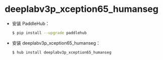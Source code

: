 # deeplabv3p_xception65_humanseg
* 安装 PaddleHub：

    ```bash
    $ pip install --upgrade paddlehub
    ```

* 安装 deeplabv3p_xception65_humanseg：

    ```bash
    $ hub install deeplabv3p_xception65_humanseg
    ```
